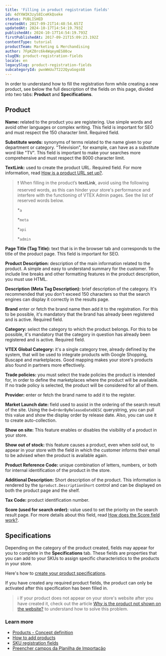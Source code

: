 ```yaml
---
title: 'Filling in product registration fields'
id: 4dYXWIK3zyS8IceKkQseke
status: PUBLISHED
createdAt: 2017-09-21T14:48:54.657Z
updatedAt: 2024-10-17T14:54:19.793Z
publishedAt: 2024-10-17T14:54:19.793Z
firstPublishedAt: 2017-09-21T15:09:23.192Z
contentType: tutorial
productTeam: Marketing & Merchandising
author: 7FpKZ0rc6k4WqeymES80cw
slugEN: product-registration-fields
locale: en
legacySlug: product-registration-fields
subcategoryId: pwxWmUu7T222QyuGogs68
---
```


In order to understand how to fill the registration form while creating a new product, see below the full description of the fields on this page, divided into two tabs: __Product__ and __Specifications__.

## Product

__Name:__ related to the product you are registering. Use simple words and avoid other languages or complex writing. This field is important for SEO and must respect the 150 character limit. Required field.

__Substitute words:__ synonyms of terms related to the name given to your department or category. "Television", for example, can have as a substitute word like "TV". This field is important to make your searches more comprehensive and must respect the 8000 character limit.

__TextLink:__ used to create the product URL. Required field. For more information, read [How is a product URL set up?](https://help.vtex.com/en/tutorial/how-is-a-product-url-set-up--frequentlyAskedQuestions_368).

>❗ When filling in the product’s **textLink**, avoid using the following reserved words, as this can hinder your store's performance and interfere with the functioning of VTEX Admin pages. See the list of reserved words below.
>
> *`a`
>
> *`meta`
>
> *`api`
>
> *`admin`
> 

__Page Title (Tag Title):__ text that is in the browser tab and corresponds to the title of the product page. This field is important for SEO.

__Product Description:__ description of the main information related to the product. A simple and easy to understand summary for the customer. To include line breaks and other formatting features in the product description, you must use HTML.

__Description (Meta Tag Description):__ brief description of the category. It's recommended that you don't exceed 150 characters so that the search engines can display it correctly in the results page.

__Brand__ enter or fetch the brand name then add it to the registration. For this to be possible, it's mandatory that the brand has already been registered and is active. Required field.

__Category:__ select the category to which the product belongs. For this to be possible, it's mandatory that the category in question has already been registered and is active. Required field.

__VTEX Global Category:__ it's a single category tree, already defined by the system, that will be used to integrate products with Google Shopping, Buscapé and marketplaces. Good mapping makes your store's products also found in partners more effectively.

__Trade policies:__ you must select the trade policies the product is intended for, in order to define the marketplaces where the product will be available. If no trade policy is selected, the product will be considered for all of them.

__Provider:__ enter or fetch the brand name to add it to the register.

__Market Launch date:__ field used to assist in the ordering of the search result of the site. Using the `O=OrderByReleaseDateDESC` querystring, you can pull this value and show the display order by release date. Also, you can use it to create auto-collection.

__Show on site:__ This feature enables or disables the visibility of a product in your store.

__Show out of stock:__ this feature causes a product, even when sold out, to appear in your store with the field in which the customer informs their email to be advised when the product is available again.

__Product Reference Code:__ unique combination of letters, numbers, or both for internal identification of the product in the store.

__Additional Description:__ Short description of the product. This information is rendered by the `$product.DescriptionShort` control and can be displayed on both the product page and the shelf.

__Tax Code:__ product identification number.

__Score (used for search order):__ value used to set the priority on the search result page. For more details about this field, read [How does the Score field work?](https://help.vtex.com/en/tutorial/how-does-the-score-field-work--1BUZC0mBYEEIUgeQYAKcae).

## Specifications

Depending on the category of the product created, fields may appear for you to complete in the __Specifications__ tab. These fields are properties that you can add to your SKUs to assign specific characteristics to the products in your store.

Here's how to [create your product specifications](https://help.vtex.com/en/tutorial/criando-um-campo-de-produto?locale=en).

If you have created any required product fields, the product can only be activated after this specification has been filled in.

>ℹ️ If your product does not appear on your store's website after you have created it, check out the article [Why is the product not shown on the website?](https://help.vtex.com/pt/faq/why-is-the-product-not-shown-on-the-website--frequentlyAskedQuestions_382) to understand how to solve this problem.

### Learn more
- [Products - Concept definition](https://help.vtex.com/en/tracks/catalog-101--5AF0XfnjfWeopIFBgs3LIQ/1wmX3QvQVxbKVmalhIE5Ru)
- [How to add products](https://help.vtex.com/en/tutorial/adding-products--tutorials_2567)
- [SKU registration fields](https://help.vtex.com/en/tutorial/sku-registration-fields--21DDItuEQc6mseiW8EakcY)
- [Preencher campos da Planilha de Importação](https://help.vtex.com/en/tutorial/preencher-campos-da-planilha-de-importacao--4nYhx63Q5yokQWaMguaIgI)
